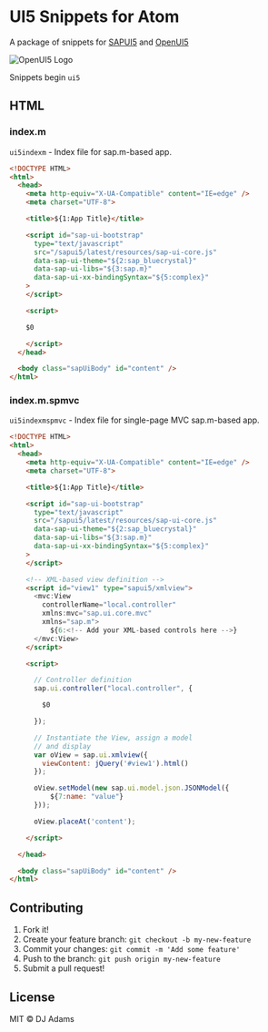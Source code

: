 # UI5 Snippets for Atom

A package of snippets for [SAPUI5](sapui5.hana.ondemand.com/sdk/) and [OpenUI5](openui5.hana.ondemand.com)

![OpenUI5 Logo](http://sap.github.io/openui5/images/icotxt_white_220x72_blue_open.png)

Snippets begin `ui5`

## HTML

### index.m

`ui5indexm` - Index file for sap.m-based app.

```html
<!DOCTYPE HTML>
<html>
  <head>
    <meta http-equiv="X-UA-Compatible" content="IE=edge" />
    <meta charset="UTF-8">

    <title>${1:App Title}</title>

    <script id="sap-ui-bootstrap"
      type="text/javascript"
      src="/sapui5/latest/resources/sap-ui-core.js"
      data-sap-ui-theme="${2:sap_bluecrystal}"
      data-sap-ui-libs="${3:sap.m}"
      data-sap-ui-xx-bindingSyntax="${5:complex}"
    >
    </script>

    <script>

    $0

    </script>
  </head>

  <body class="sapUiBody" id="content" />
</html>
```

### index.m.spmvc

`ui5indexmspmvc` - Index file for single-page MVC sap.m-based app.

```html
<!DOCTYPE HTML>
<html>
  <head>
    <meta http-equiv="X-UA-Compatible" content="IE=edge" />
    <meta charset="UTF-8">

    <title>${1:App Title}</title>

    <script id="sap-ui-bootstrap"
      type="text/javascript"
      src="/sapui5/latest/resources/sap-ui-core.js"
      data-sap-ui-theme="${2:sap_bluecrystal}"
      data-sap-ui-libs="${3:sap.m}"
      data-sap-ui-xx-bindingSyntax="${5:complex}"
    >
    </script>

    <!-- XML-based view definition -->
    <script id="view1" type="sapui5/xmlview">
      <mvc:View
        controllerName="local.controller"
        xmlns:mvc="sap.ui.core.mvc"
        xmlns="sap.m">
          ${6:<!-- Add your XML-based controls here -->}
      </mvc:View>
    </script>

    <script>

      // Controller definition
      sap.ui.controller("local.controller", {

        $0

      });

      // Instantiate the View, assign a model
      // and display
      var oView = sap.ui.xmlview({
        viewContent: jQuery('#view1').html()
      });

      oView.setModel(new sap.ui.model.json.JSONModel({
          ${7:name: "value"}
      }));

      oView.placeAt('content');

    </script>

  </head>

  <body class="sapUiBody" id="content" />
</html>
```

## Contributing

1. Fork it!
2. Create your feature branch: `git checkout -b my-new-feature`
3. Commit your changes: `git commit -m 'Add some feature'`
4. Push to the branch: `git push origin my-new-feature`
5. Submit a pull request!

## License

MIT © DJ Adams
